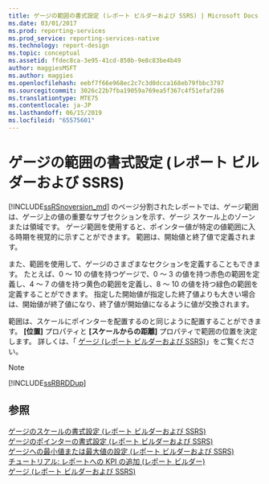 ```yaml
---
title: ゲージの範囲の書式設定 (レポート ビルダーおよび SSRS) | Microsoft Docs
ms.date: 03/01/2017
ms.prod: reporting-services
ms.prod_service: reporting-services-native
ms.technology: report-design
ms.topic: conceptual
ms.assetid: ffdec8ca-3e95-41cd-850b-9e8c83be4b49
author: maggiesMSFT
ms.author: maggies
ms.openlocfilehash: eebf7f66e968ec2c7c3d0dcca168eb79fbbc3797
ms.sourcegitcommit: 3026c22b7fba19059a769ea5f367c4f51efaf286
ms.translationtype: MTE75
ms.contentlocale: ja-JP
ms.lasthandoff: 06/15/2019
ms.locfileid: "65575601"
---
```

# <a name="formatting-ranges-on-a-gauge-report-builder-and-ssrs"></a>ゲージの範囲の書式設定 (レポート ビルダーおよび SSRS)
 [!INCLUDE[ssRSnoversion_md](../../includes/ssrsnoversion-md.md)] のページ分割されたレポートでは、ゲージ範囲は、ゲージ上の値の重要なサブセクションを示す、ゲージ スケール上のゾーンまたは領域です。 ゲージ範囲を使用すると、ポインター値が特定の値範囲に入る時期を視覚的に示すことができます。 範囲は、開始値と終了値で定義されます。  
  
 また、範囲を使用して、ゲージのさまざまなセクションを定義することもできます。 たとえば、0 ～ 10 の値を持つゲージで、0 ～ 3 の値を持つ赤色の範囲を定義し、4 ～ 7 の値を持つ黄色の範囲を定義し、8 ～ 10 の値を持つ緑色の範囲を定義することができます。 指定した開始値が指定した終了値よりも大きい場合は、開始値が終了値になり、終了値が開始値になるように値が交換されます。  
  
 範囲は、スケールにポインターを配置するのと同じように配置することができます。 **[位置]** プロパティと **[スケールからの距離]** プロパティで範囲の位置を決定します。 詳しくは、「 [ゲージ &#40;レポート ビルダーおよび SSRS&#41;](../../reporting-services/report-design/gauges-report-builder-and-ssrs.md)」をご覧ください。  
  
> [!NOTE]  
>  [!INCLUDE[ssRBRDDup](../../includes/ssrbrddup-md.md)]  
  
## <a name="see-also"></a>参照  
 [ゲージのスケールの書式設定 &#40;レポート ビルダーおよび SSRS&#41;](../../reporting-services/report-design/formatting-scales-on-a-gauge-report-builder-and-ssrs.md)   
 [ゲージのポインターの書式設定 &#40;レポート ビルダーおよび SSRS&#41;](../../reporting-services/report-design/formatting-pointers-on-a-gauge-report-builder-and-ssrs.md)   
 [ゲージへの最小値または最大値の設定 &#40;レポート ビルダーおよび SSRS&#41;](../../reporting-services/report-design/set-a-minimum-or-maximum-on-a-gauge-report-builder-and-ssrs.md)   
 [チュートリアル: レポートへの KPI の追加 &#40;レポート ビルダー&#41;](../../reporting-services/tutorial-adding-a-kpi-to-your-report-report-builder.md)   
 [ゲージ (レポート ビルダーおよび SSRS)](../../reporting-services/report-design/gauges-report-builder-and-ssrs.md)  
  
  
